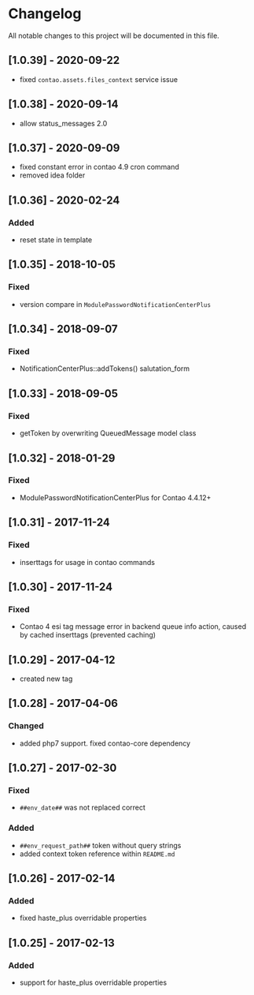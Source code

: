 # Changelog
All notable changes to this project will be documented in this file.

## [1.0.39] - 2020-09-22
- fixed `contao.assets.files_context` service issue

## [1.0.38] - 2020-09-14
- allow status_messages 2.0

## [1.0.37] - 2020-09-09
- fixed constant error in contao 4.9 cron command
- removed idea folder

## [1.0.36] - 2020-02-24

### Added
- reset state in template 

## [1.0.35] - 2018-10-05

### Fixed
- version compare in `ModulePasswordNotificationCenterPlus`

## [1.0.34] - 2018-09-07

### Fixed
- NotificationCenterPlus::addTokens() salutation_form

## [1.0.33] - 2018-09-05

### Fixed
- getToken by overwriting QueuedMessage model class

## [1.0.32] - 2018-01-29

### Fixed
- ModulePasswordNotificationCenterPlus for Contao 4.4.12+

## [1.0.31] - 2017-11-24

### Fixed
- inserttags for usage in contao commands

## [1.0.30] - 2017-11-24

### Fixed
- Contao 4 esi tag message error in backend queue info action, caused by cached inserttags (prevented caching)

## [1.0.29] - 2017-04-12
- created new tag

## [1.0.28] - 2017-04-06

### Changed
- added php7 support. fixed contao-core dependency

## [1.0.27] - 2017-02-30

### Fixed
- `##env_date##` was not replaced correct

### Added
- `##env_request_path##` token without query strings
- added context token reference within `README.md`

## [1.0.26] - 2017-02-14

### Added
- fixed haste_plus overridable properties

## [1.0.25] - 2017-02-13

### Added
- support for haste_plus overridable properties
